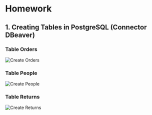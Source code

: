 # Homework

## 1. Creating Tables in PostgreSQL (Connector DBeaver)

### Table Orders
![Create Orders](https://user-images.githubusercontent.com/101666279/159480363-849a785c-92cd-4064-9017-0b2f212e32ac.png)

### Table People
![Create People](https://user-images.githubusercontent.com/101666279/159480386-aaeb4234-9386-4c50-96f3-7b560eed50ed.png)

### Table Returns
![Create Returns](https://user-images.githubusercontent.com/101666279/159480458-c419b1be-975a-4f7e-8383-4a5a3e4c0bd7.png)
